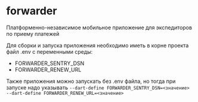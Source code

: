 # forwarder

Платформенно-независимое мобильное приложение для экспедиторов по приему платежей

Для сборки и запуска приложения необходимо иметь в корне проекта файл .env с переменными среды:

* FORWARDER_SENTRY_DSN
* FORWARDER_RENEW_URL

Также приложения можно запускать без .env файла, но тогда при запуске надо указывать
`--dart-define FORWARDER_SENTRY_DSN=<значение> --dart-define FORWARDER_RENEW_URL=<значение>`
